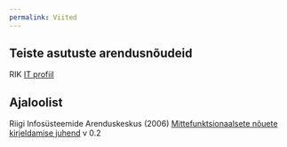 ```yaml
---
permalink: Viited
---
```


## Teiste asutuste arendusnõudeid

RIK [IT profiil](http://www.rik.ee/et/asutusest/it-profiil)

## Ajaloolist

Riigi Infosüsteemide Arenduskeskus (2006) [Mittefunktsionaalsete nõuete kirjeldamise juhend](https://www.ria.ee/public/publikatsioonid/Mittefunk_nouded.doc) v 0.2

